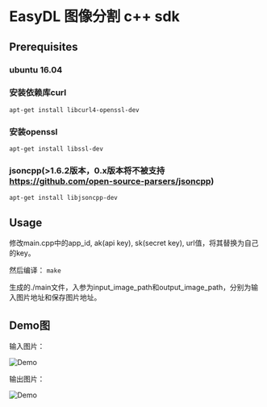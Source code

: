 # EasyDL 图像分割 c++ sdk

## Prerequisites
### ubuntu 16.04
### 安装依赖库curl
```apt-get install libcurl4-openssl-dev```

### 安装openssl
```apt-get install libssl-dev```

### jsoncpp(>1.6.2版本，0.x版本将不被支持 https://github.com/open-source-parsers/jsoncpp)
```apt-get install libjsoncpp-dev```





## Usage
修改main.cpp中的app_id, ak(api key), sk(secret key), url值，将其替换为自己的key。

然后编译：
```make```

生成的./main文件，入参为input_image_path和output_image_path，分别为输入图片地址和保存图片地址。

## Demo图
输入图片：

![Demo](../assets/hou1.jpg)

输出图片：

![Demo](../assets/hou1_results.jpg)

